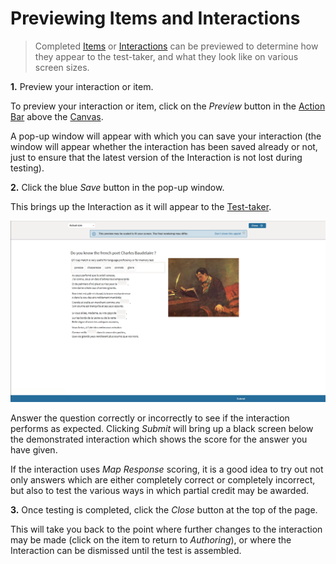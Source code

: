# Previewing Items and Interactions

> Completed [Items](../appendix/glossary.md#item) or [Interactions](../appendix/glossary.md#interaction) can be previewed to determine how they appear to the test-taker, and what they look like on various screen sizes.


**1.** Preview your interaction or item.

To preview your interaction or item, click on the *Preview* button in the [Action Bar](../appendix/glossary.md#action-bar) above the [Canvas](../appendix/glossary.md#canvas).
 
A pop-up window will appear with which you can save your interaction (the window will appear whether the interaction has been saved already or not, just to ensure that the latest version of the Interaction is not lost during testing).

**2.** Click the blue *Save* button in the pop-up window.

This brings up the Interaction as it will appear to the [Test-taker](../appendix/glossary.md#test-taker).

![Previewing an Item](../resources/backend/items/preview/actual-size.png)

Answer the question correctly or incorrectly to see if the interaction performs as expected. Clicking *Submit* will bring up a black screen below the demonstrated interaction which shows the score for the answer you have given.

If the interaction uses *Map Response* scoring, it is a good idea to try out not only answers which are either completely correct or completely incorrect, but also to test the various ways in which partial credit may be awarded.

**3.** Once testing is completed, click the *Close* button at the top of the page.

This will take you back to the point where further changes to the interaction may be made (click on the item to return to *Authoring*), or where the Interaction can be dismissed until the test is assembled.
